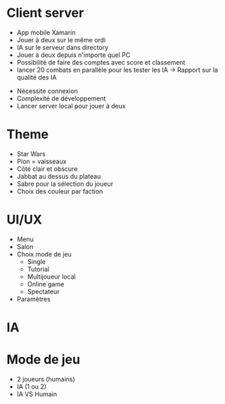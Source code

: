 # Client server
+ App mobile Xamarin
+ Jouer à deux sur le même ordi
+ IA sur le serveur dans directory
+ Jouer à deux depuis n'importe quel PC
+ Possibilité de faire des comptes avec score et classement
+ lancer 20 combats en parallèle pour les tester les IA -> Rapport sur la qualité des IA
- Nécessite connexion
- Complexité de développement
- Lancer server local pour jouer à deux

# Theme
- Star Wars
- Pion = vaisseaux
- Côté clair et obscure
- Jabbat au dessus du plateau
- Sabre pour la sélection du joueur
- Choix des couleur par faction

# UI/UX
- Menu
- Salon
- Choix mode de jeu
  - Single
  - Tutorial
  - Multijoueur local
  - Online game
  - Spectateur
- Paramètres

# IA

# Mode de jeu
- 2 joueurs (humains)
- IA (1 ou 2)
- IA VS Humain
